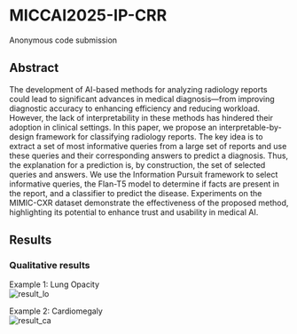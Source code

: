 # MICCAI2025-IP-CRR
Anonymous code submission

## Abstract
The development of AI-based methods for analyzing radiology reports could lead to significant advances in medical diagnosis—from improving diagnostic accuracy to enhancing efficiency and reducing workload. However, the lack of interpretability in these methods has hindered their adoption in clinical settings. In this paper, we propose an interpretable-by-design framework for classifying radiology reports. The key idea is to extract a set of most informative queries from a large set of reports and use these queries and their corresponding answers to predict a diagnosis. Thus, the explanation for a prediction is, by construction, the set of selected queries and answers. We use the Information Pursuit framework to select informative queries, the Flan-T5 model to determine if facts are present in the report, and a classifier to predict the disease. Experiments on the MIMIC-CXR dataset demonstrate the effectiveness of the proposed method, highlighting its potential to enhance trust and usability in medical AI. 

## Results
### Qualitative results

Example 1: Lung Opacity  
![result_lo]([images/result_lo.png](https://github.com/anonymous-user-hub/MICCAI2025-IP-CRR/blob/main/images/result-lo.png))

Example 2: Cardiomegaly   
![result_ca]([images/result_ca.png](https://github.com/anonymous-user-hub/MICCAI2025-IP-CRR/blob/main/images/result-ca.png))
